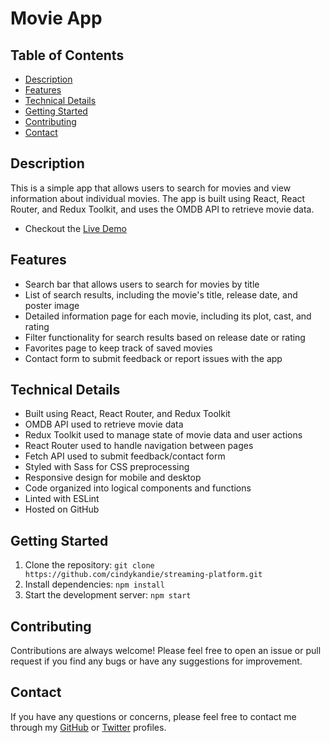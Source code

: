 # Movie App

## Table of Contents
- [Description](#description)
- [Features](#features)
- [Technical Details](#technical-details)
- [Getting Started](#getting-started)
- [Contributing](#contributing)
- [Contact](#contact)

## Description
This is a simple app that allows users to search for movies and view information about individual movies. The app is built using React, React Router, and Redux Toolkit, and uses the OMDB API to retrieve movie data.

- Checkout the [Live Demo](https://streaming-platform1.netlify.app/)

## Features
- Search bar that allows users to search for movies by title
- List of search results, including the movie's title, release date, and poster image
- Detailed information page for each movie, including its plot, cast, and rating
- Filter functionality for search results based on release date or rating
- Favorites page to keep track of saved movies
- Contact form to submit feedback or report issues with the app

## Technical Details
- Built using React, React Router, and Redux Toolkit
- OMDB API used to retrieve movie data
- Redux Toolkit used to manage state of movie data and user actions
- React Router used to handle navigation between pages
- Fetch API used to submit feedback/contact form
- Styled with Sass for CSS preprocessing
- Responsive design for mobile and desktop
- Code organized into logical components and functions
- Linted with ESLint
- Hosted on GitHub

## Getting Started
1. Clone the repository: `git clone https://github.com/cindykandie/streaming-platform.git`
2. Install dependencies: `npm install`
3. Start the development server: `npm start`

## Contributing
Contributions are always welcome! Please feel free to open an issue or pull request if you find any bugs or have any suggestions for improvement.

## Contact
If you have any questions or concerns, please feel free to contact me through my [GitHub](https://github.com/cindykandie) or [Twitter](https://twitter.com/cindy_kandie) profiles.

